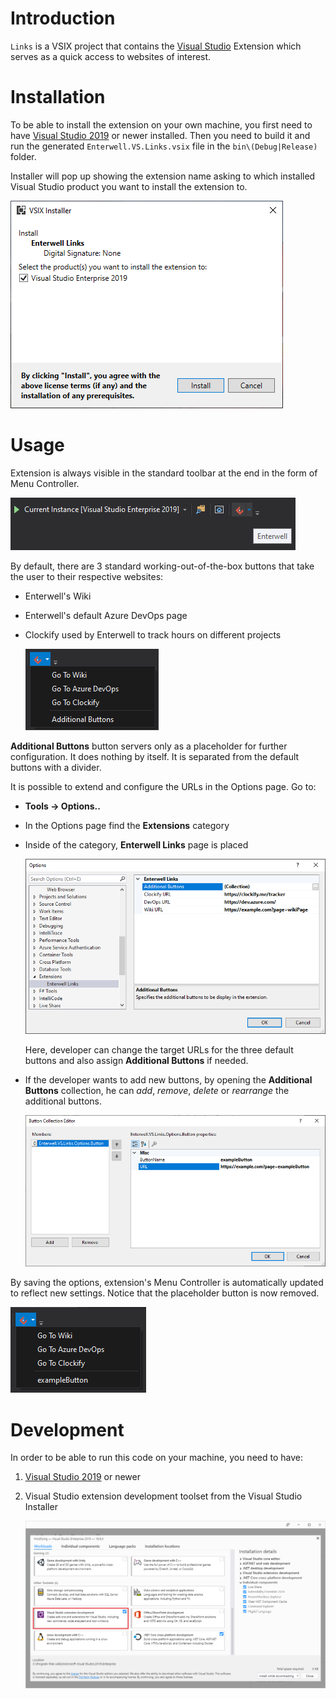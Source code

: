 # Introduction 
`Links` is a VSIX project that contains the [Visual Studio](https://visualstudio.microsoft.com/vs/) Extension which serves as a quick access to websites of interest.

# Installation
To be able to install the extension on your own machine, you first need to have [Visual Studio 2019](https://visualstudio.microsoft.com/vs/) or newer installed. Then you need to build it and run the generated `Enterwell.VS.Links.vsix` file in the `bin\(Debug|Release)` folder. 

Installer will pop up showing the extension name asking to which installed Visual Studio product you want to install the extension to.

![](img/installer.png)

# Usage
Extension is always visible in the standard toolbar at the end in the form of Menu Controller.

![](img/toolbarIcon.png)

By default, there are 3 standard working-out-of-the-box buttons that take the user to their respective websites:

+ Enterwell's Wiki
+ Enterwell's default Azure DevOps page
+ Clockify used by Enterwell to track hours on different projects

  ![](img/defaultButtons.png)

**Additional Buttons** button servers only as a placeholder for further configuration. It does nothing by itself. It is separated from the default buttons with a divider.

It is possible to extend and configure the URLs in the Options page. Go to:

+ **Tools -> Options..**
+ In the Options page find the **Extensions** category
+ Inside of the category, **Enterwell Links** page is placed

  ![](img/optionsPage.png)

  Here, developer can change the target URLs for the three default buttons and also assign **Additional Buttons** if needed.

+ If the developer wants to add new buttons, by opening the **Additional Buttons** collection, he can *add*, *remove*, *delete* or *rearrange* the additional buttons.

  ![](img/addingButton.png)

By saving the options, extension's Menu Controller is automatically updated to reflect new settings. Notice that the placeholder button is now removed.

![](img/newButtons.png)

# Development
In order to be able to run this code on your machine, you need to have:
1. [Visual Studio 2019](https://visualstudio.microsoft.com/vs/) or newer
2. Visual Studio extension development toolset from the Visual Studio Installer

   ![](img/dependency.png)
